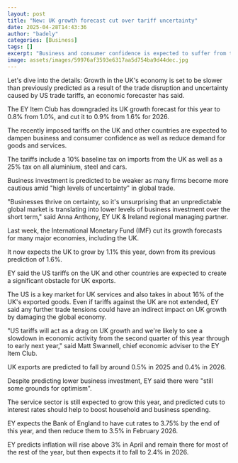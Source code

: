 ```yaml
---
layout: post
title: "New: UK growth forecast cut over tariff uncertainty"
date: 2025-04-28T14:43:36
author: "badely"
categories: [Business]
tags: []
excerpt: "Business and consumer confidence is expected to suffer from the disruption to trade, an economic forecaster says."
image: assets/images/59976af3593e6317aa5d754ba9d44dec.jpg
---
```


Let's dive into the details: Growth in the UK's economy is set to be slower than previously predicted as a result of the trade disruption and uncertainty caused by US trade tariffs, an economic forecaster has said.

The EY Item Club has downgraded its UK growth forecast for this year to 0.8% from 1.0%, and cut it to 0.9% from 1.6% for 2026.

The recently imposed tariffs on the UK and other countries are expected to dampen business and consumer confidence as well as reduce demand for goods and services. 

The tariffs include a 10% baseline tax on imports from the UK as well as a 25% tax on all aluminium, steel and cars. 

Business investment is predicted to be weaker as many firms become more cautious amid "high levels of uncertainty" in global trade. 

"Businesses thrive on certainty, so it's unsurprising that an unpredictable global market is translating into lower levels of business investment over the short term," said Anna Anthony, EY UK & Ireland regional managing partner.

Last week, the International Monetary Fund (IMF) cut its growth forecasts for many major economies, including the UK.

It now expects the UK to grow by 1.1% this year, down from its previous prediction of 1.6%.

EY said the US tariffs on the UK and other countries are expected to create a significant obstacle for UK exports.

The US is a key market for UK services and also takes in about 16% of the UK's exported goods. Even if tariffs against the UK are not extended, EY said any further trade tensions could have an indirect impact on UK growth by damaging the global economy.

"US tariffs will act as a drag on UK growth and we're likely to see a slowdown in economic activity from the second quarter of this year through to early next year," said Matt Swannell, chief economic adviser to the EY Item Club.

UK exports are predicted to fall by around 0.5% in 2025 and 0.4% in 2026.

Despite predicting lower business investment, EY said there were "still some grounds for optimism". 

The service sector is still expected to grow this year, and predicted cuts to interest rates should help to boost household and business spending.

EY expects the Bank of England to have cut rates to 3.75% by the end of this year, and then reduce them to 3.5% in February 2026.

EY predicts inflation will rise above 3% in April and remain there for most of the rest of the year, but then expects it to fall to 2.4% in 2026.

